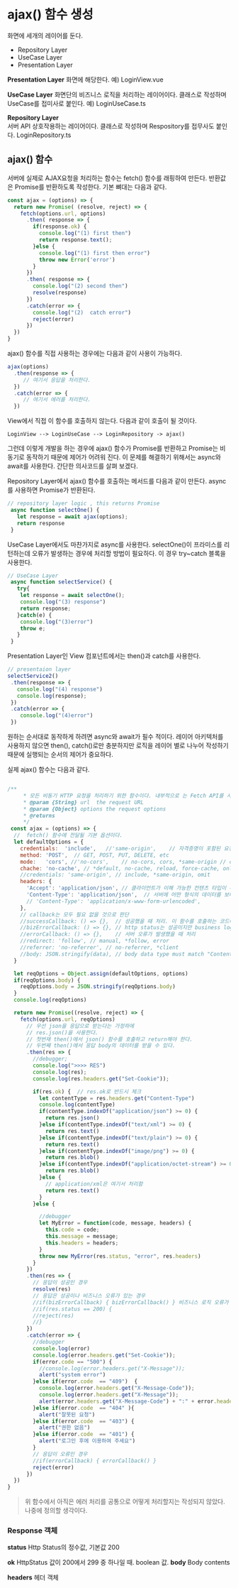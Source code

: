 # ajax() 함수 생성

화면에 세개의 레이어를 둔다.

* Repository Layer
* UseCase Layer
* Presentation Layer

**Presentation Layer** 화면에 해당한다. 예) LoginView.vue

**UseCase Layer** 화면단의 비즈니스 로직을 처리하는 레이어이다. 클래스로 작성하며 UseCase를 접미사로 붙인다. 예) LoginUseCase.ts

**Repository Layer**\
서버 API 상호작용하는 레이어이다. 클래스로 작성하며 Respository를 접무사도 붙인다. LoginRepository.ts

## ajax() 함수

서버에 실제로 AJAX요청을 처리하는 함수는 fetch() 함수를 래핑하여 만든다. 반환값은 Promise를 반환하도록 작성한다. 기본 뼈대는 다음과 같다.

```javascript
const ajax = (options) => {
  return new Promise( (resolve, reject) => {
    fetch(options.url, options)
      .then( response => {
        if(response.ok) {
          console.log("(1) first then")
          return response.text();
        }else {
          console.log("(1) first then error")
          throw new Error('error')
        }
      })
      .then( response => {
        console.log("(2) second then")
        resolve(response)
      })
      .catch(error => {
        console.log("(2)  catch error")
        reject(error)
      })
  })
}
```

ajax() 함수를 직접 사용하는 경우에는 다음과 같이 사용이 가능하다.

```javascript
ajax(options)
  .then(response => { 
     // 여기서 응답을 처리한다. 
  })
  .catch(error => {
     // 여기서 에러를 처리한다. 
  })
```

View에서 직접 이 함수를 호출하지 않는다. 다음과 같이 호출이 될 것이다.

```shell
LoginView --> LoginUseCase --> LoginRepository -> ajax()
```

그런데 이렇게 개발을 하는 경우에 ajax() 함수가 Promise를 반환하고 Promise는 비동기로 동작하기 때문에 제어가 어려워 진다. 이 문제를 해결하기 위해서는 async와 await를 사용한다. 간단한 의사코드를 살펴 보겠다.

Repository Layer에서 ajax() 함수를 호출하는 메서드를 다음과 같이 만든다. async를 사용하면 Promise가 반환된다.

```javascript
// repository layer logic , this returns Promise 
 async function selectOne() {
   let response = await ajax(options);
   return response 
 }
```

UseCase Layer에서도 마찬가지로 async를 사용한다. selectOne()이 프라미스를 리턴하는데 오류가 발생하는 경우에 처리할 방법이 필요하다. 이 경우 try\~catch 블록을 사용한다.

```javascript
// UseCase Layer 
 async function selectService() {
   try{
    let response = await selectOne();
    console.log("(3) response")
    return response;
   }catch(e) {
    console.log("(3)error")
    throw e;
   }
 }
```

Presentation Layer인 View 컴포넌트에서는 then()과 catch를 사용한다.

```javascript
// presentaion layer
selectService2()
 .then(response => {
   console.log("(4) response")
   console.log(response);
 })
 .catch(error => {
    console.log("(4)error")
 })
```

원하는 순서대로 동작하게 하려면 async와 await가 필수 적이다. 레이어 아키텍처를 사용하지 않으면 then(), catch()로만 충분하지만 로직을 레이어 별로 나누어 작성하기 때문에 실행되는 순서의 제어가 중요하다.

실제 ajax() 함수는 다음과 같다.

```javascript

/**
     * 모든 비동기 HTTP 요청을 처리하기 위한 함수이다. 내부적으로 는 Fetch API를 사용한다. 
     * @param {String} url  the request URL 
     * @param {Object} options the request options
     * @returns 
     */
 const ajax = (options) => {
  //  fetch() 함수에 전달될 기본 옵션이다. 
  let defaultOptions = {
    credentials:  'include',   //'same-origin',    // 자격증명이 포함된 요청을 하려면 이 줄을 추가해야. 이 옵션이 없으면 쿠키 값을 서버로 보내지 않음 
    method: 'POST',  // GET, POST, PUT, DELETE, etc 
    mode:   'cors', //'no-cors',    // no-cors, cors, *same-origin // cors로 값을 설정해야 Content-Type의 값을 설정할 수 있음
    chache: 'no-cache', // *default, no-cache, reload, force-cache, only-if-cached
    //credentials: 'same-origin', // include, *same-origin, omit
    headers: {
      'Accept': 'application/json', // 클라이언트가 이해 가능한 컨텐츠 타입이 무엇인지 
      'Content-Type': 'application/json',  // 서버에 어떤 형식의 데이터를 보내는지 알려줌
      // 'Content-Type': 'application/x-www-form-urlencoded',
    },
    // callback는 모두 필요 없을 것으로 판단 
    //successCallback: () => {},  // 성공했을 때 처리. 이 함수를 호출하는 코드에서 then()으로 처리하면 될 것 같음 
    //bizErrorCallback: () => {}, // http status는 성공이지만 business logic 오류가 있을 때 처리
    //errorCallback: () => {},    // 서버 오류가 발생했을 때 처리
    //redirect: 'follow', // manual, *follow, error
    //referrer: 'no-referrer', // no-referrer, *client
    //body: JSON.stringify(data), // body data type must match "Content-Type" header
  }

  let reqOptions = Object.assign(defaultOptions, options)
  if(reqOptions.body) {
    reqOptions.body = JSON.stringify(reqOptions.body)
  }
  console.log(reqOptions)

  return new Promise((resolve, reject) => {
    fetch(options.url, reqOptions)
      // 우선 json을 응답으로 받는다는 가정하에 
      // res.json()을 사용한다. 
      // 첫번재 then()에서 json() 함수를 호출하고 return해야 한다. 
      // 두번째 then()에서 응답 body의 데이터를 받을 수 있다. 
      .then(res => {
        //debugger; 
        console.log(">>>> RES")
        console.log(res);
        console.log(res.headers.get("Set-Cookie"));

        if(res.ok) {  // res.ok로 반드시 체크
          let contentType = res.headers.get("Content-Type")
          console.log(contentType) 
          if(contentType.indexOf("application/json") >= 0) {
            return res.json()
          }else if(contentType.indexOf("text/xml") >= 0) { 
            return res.text() 
          }else if(contentType.indexOf("text/plain") >= 0) { 
            return res.text() 
          }else if(contentType.indexOf("image/png") >= 0) { 
            return res.blob()
          }else if(contentType.indexOf("application/octet-stream") >= 0) { 
            return res.blob()
          }else {
            // application/xml은 여기서 처리함 
            return res.text()
          }
        }else {

          //debugger
          let MyError = function(code, message, headers) {
            this.code = code;
            this.message = message; 
            this.headers = headers;
          }
          throw new MyError(res.status, "error", res.headers)
        }
      })
      .then(res => {
        // 응답이 성공인 경우 
        resolve(res)
        // 응답은 성공이나 비즈니스 오류가 있는 경우 
        //if(bizErrorCallback) { bizErrorCallback() } 비즈니스 로직 오류가 발생한 경우에는 공통 처리만 필요
        //if(res.status == 200) { 
        //reject(res) 
        //}
      })
      .catch(error => {
        //debugger
        console.log(error)
        console.log(error.headers.get("Set-Cookie"));
        if(error.code == "500") {
          //console.log(error.headers.get("X-Message"));
          alert("system error")
        }else if(error.code  == "409")  {
          console.log(error.headers.get("X-Message-Code"));
          console.log(error.headers.get("X-Message"));
          alert(error.headers.get("X-Message-Code") + ":" + error.headers.get("X-Message"))
        }else if(error.code  == "404" ){
          alert("잘못된 요청")
        }else if(error.code  == "403") {
          alert("권한 없음")
        }else if(error.code  == "401") {
          alert("로그인 후에 이용하여 주세요")
        }
        // 응답이 오류인 경우 
        //if(errorCallback) { errorCallback() }
        reject(error)
      })
  })
}
```

> 위 함수에서 아직은 에러 처리를 공통으로 어떻게 처리할지는 작성되지 않았다. 나중에 정의할 생각이다.

### Response 객체

**status** Http Status의 정수값, 기본값 200

**ok** HttpStatus 값이 200에서 299 중 하나일 때. boolean 값. **body** Body contents

**headers** 헤더 객체
